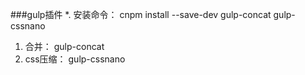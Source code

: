 ###gulp插件
*. 安装命令： cnpm install --save-dev gulp-concat gulp-cssnano
1. 合并： gulp-concat
2. css压缩： gulp-cssnano